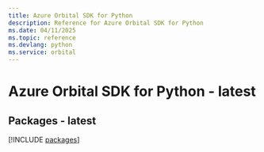 ```yaml
---
title: Azure Orbital SDK for Python
description: Reference for Azure Orbital SDK for Python
ms.date: 04/11/2025
ms.topic: reference
ms.devlang: python
ms.service: orbital
---
```

# Azure Orbital SDK for Python - latest
## Packages - latest
[!INCLUDE [packages](orbital-index.md)]